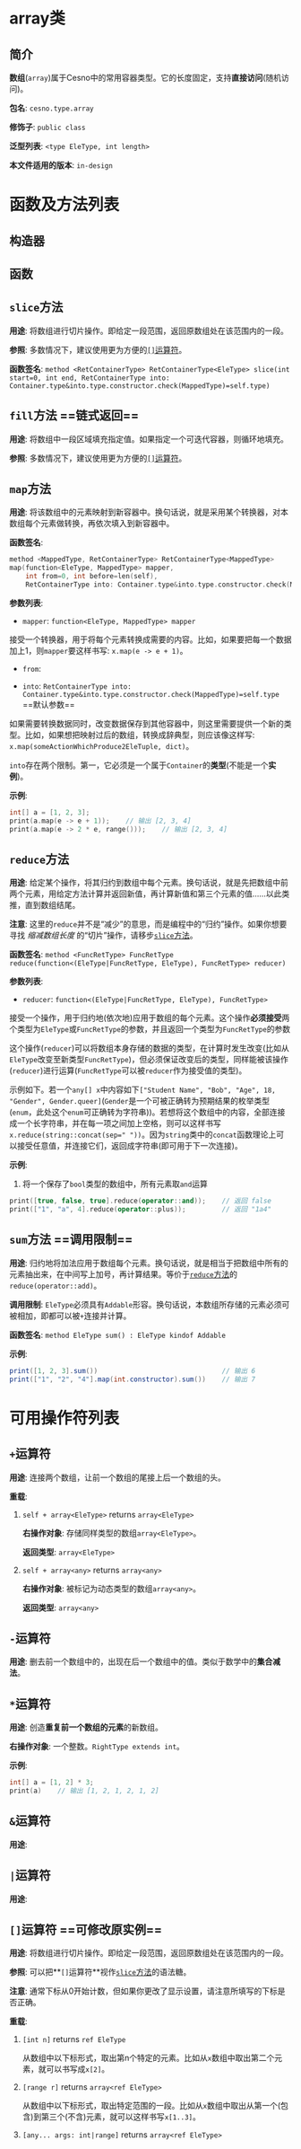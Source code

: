 # array类

## 简介

**数组**(`array`)属于Cesno中的常用容器类型。它的长度固定，支持**直接访问**(随机访问)。

**包名**: `cesno.type.array`

**修饰子**: `public class`

**泛型列表**: `<type EleType, int length>`

**本文件适用的版本**: `in-design`

# 函数及方法列表

## 构造器



## 函数

## `slice`方法

**用途**: 将数组进行切片操作。即给定一段范围，返回原数组处在该范围内的一段。

**参照**: 多数情况下，建议使用更为方便的[`[]`运算符](#operator_bracket)。

**函数签名**: `method <RetContainerType> RetContainerType<EleType> slice(int start=0, int end, RetContainerType into: Container.type&into.type.constructor.check(MappedType)=self.type)`

## `fill`方法 ==链式返回==

**用途**: 将数组中一段区域填充指定值。如果指定一个可迭代容器，则循环地填充。

**参照**: 多数情况下，建议使用更为方便的[`[]`运算符](#operator_bracket)。



## `map`方法

**用途**: 将该数组中的元素映射到新容器中。换句话说，就是采用某个转换器，对本数组每个元素做转换，再依次填入到新容器中。

**函数签名**: 
``` c++
method <MappedType, RetContainerType> RetContainerType<MappedType>
map(function<EleType, MappedType> mapper, 
    int from=0, int before=len(self),
    RetContainerType into: Container.type&into.type.constructor.check(MappedType)=self.type)
```

**参数列表**: 

* `mapper`: `function<EleType, MappedType> mapper`

​	接受一个转换器，用于将每个元素转换成需要的内容。比如，如果要把每一个数据加上1，则`mapper`要这样书写: `x.map(e -> e + 1)`。

- `from`: 

* `into`: `RetContainerType into: Container.type&into.type.constructor.check(MappedType)=self.type` ==默认参数==

​	如果需要转换数据同时，改变数据保存到其他容器中，则这里需要提供一个新的类型。比如，如果想把映射过后的数组，转换成辞典型，则应该像这样写: `x.map(someActionWhichProduce2EleTuple, dict)`。

`into`存在两个限制。第一，它必须是一个属于`Container`的**类型**(不能是一个**实例**)。

**示例**:

```c++
int[] a = [1, 2, 3];
print(a.map(e -> e + 1));    // 输出 [2, 3, 4]
print(a.map(e -> 2 * e, range()));    // 输出 [2, 3, 4]
```



## `reduce`方法

**用途**: 给定某个操作，将其归约到数组中每个元素。换句话说，就是先把数组中前两个元素，用给定方法计算并返回新值，再计算新值和第三个元素的值……以此类推，直到数组结尾。

**注意**: 这里的`reduce`并不是“减少”的意思，而是编程中的“归约”操作。如果你想要寻找 *缩减数组长度* 的“切片”操作，请移步[`slice`方法](#slice方法)。

**函数签名**: `method <FuncRetType> FuncRetType reduce(function<(EleType|FuncRetType, EleType), FuncRetType> reducer)`

**参数列表**:

* `reducer`: `function<(EleType|FuncRetType, EleType), FuncRetType>`

接受一个操作，用于归约地(依次地)应用于数组的每个元素。这个操作**必须接受**两个类型为`EleType`或`FuncRetType`的参数，并且返回一个类型为`FuncRetType`的参数

这个操作(`reducer`)可以将数组本身存储的数据的类型，在计算时发生改变(比如从`EleType`改变至新类型`FuncRetType`)，但必须保证改变后的类型，同样能被该操作(`reducer`)进行运算(`FuncRetType`可以被`reducer`作为接受值的类型)。

示例如下。若一个`any[] x`中内容如下`["Student Name", "Bob", "Age", 18, "Gender", Gender.queer]`(`Gender`是一个可被正确转为预期结果的枚举类型(`enum`，此处这个`enum`可正确转为字符串))。若想将这个数组中的内容，全部连接成一个长字符串，并在每一项之间加上空格，则可以这样书写`x.reduce(string::concat(sep=" "))`。因为`string`类中的`concat`函数理论上可以接受任意值，并连接它们，返回成字符串(即可用于下一次连接)。

**示例**:

1. 将一个保存了`bool`类型的数组中，所有元素取`and`运算

```C++
print([true, false, true].reduce(operator::and));    // 返回 false
print(["1", "a", 4].reduce(operator::plus));         // 返回 "1a4"
```



## `sum`方法 ==调用限制==

**用途**: 归约地将加法应用于数组每个元素。换句话说，就是相当于把数组中所有的元素抽出来，在中间写上加号，再计算结果。等价于[`reduce`方法](#reduce方法)的`reduce(operator::add)`。

**调用限制**: `EleType`必须具有`Addable`形容。换句话说，本数组所存储的元素必须可被相加，即都可以被`+`连接并计算。

**函数签名**: `method EleType sum() : EleType kindof Addable`

**示例**:

```java
print([1, 2, 3].sum())                               // 输出 6
print(["1", "2", "4"].map(int.constructor).sum())    // 输出 7
```

# 可用操作符列表

## `+`运算符

**用途**: 连接两个数组，让前一个数组的尾接上后一个数组的头。

**重载**:

1. `self + array<EleType>` returns `array<EleType>`

   **右操作对象**: 存储同样类型的数组`array<EleType>`。

   **返回类型**: `array<EleType>`

2. `self + array<any>` returns `array<any>`

   **右操作对象**: 被标记为动态类型的数组`array<any>`。

   **返回类型**: `array<any>`

## `-`运算符

**用途**: 删去前一个数组中的，出现在后一个数组中的值。类似于数学中的**集合减法**。



## `*`运算符

**用途**: 创造**重复前一个数组的元素**的新数组。

**右操作对象**: 一个整数。`RightType extends int`。

**示例**:

```c++
int[] a = [1, 2] * 3;
print(a)    // 输出 [1, 2, 1, 2, 1, 2]
```



## `&`运算符

**用途**: 

## `|`运算符

**用途**:

## `[]`运算符 ==可修改原实例==

<span id="operator_bracket"></span>

**用途**: 将数组进行切片操作。即给定一段范围，返回原数组处在该范围内的一段。

**参照**: 可以把**`[]`运算符**视作[`slice`方法](#slice方法)的语法糖。

**注意**: 通常下标从0开始计数，但如果你更改了显示设置，请注意所填写的下标是否正确。

**重载**:

1. `[int n]` returns `ref EleType`

   从数组中以下标形式，取出第n个特定的元素。比如从`x`数组中取出第二个元素，就可以书写成`x[2]`。

2. `[range r]` returns `array<ref EleType>`

   从数组中以下标形式，取出特定范围的一段。比如从`x`数组中取出从第一个(包含)到第三个(不含)元素，就可以这样书写`x[1..3]`。

3. `[any... args: int|range]` returns `array<ref EleType>`

